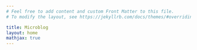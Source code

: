```yaml
---
# Feel free to add content and custom Front Matter to this file.
# To modify the layout, see https://jekyllrb.com/docs/themes/#overriding-theme-defaults

title: Microblog
layout: home
mathjax: true
---
```

